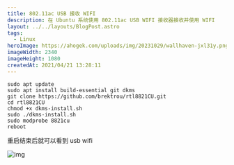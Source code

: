 ```yaml
---
title: 802.11ac USB 接收 WIFI
description: 在 Ubuntu 系统使用 802.11ac USB WIFI 接收器接收并使用 WIFI
layout: ../../layouts/BlogPost.astro
tags:
  - Linux
heroImage: https://ahogek.com/uploads/img/20231029/wallhaven-jxl31y.png
imageWidth: 2340
imageHeight: 1080
createdAt: 2021/04/21 13:28:11
---
```


```shell
sudo apt update
sudo apt install build-essential git dkms
git clone https://github.com/brektrou/rtl8821CU.git
cd rtl8821CU
chmod +x dkms-install.sh
sudo ./dkms-install.sh
sudo modprobe 8821cu
reboot
```

重启结束后就可以看到 usb wifi

![img](https://ahogek.com/uploads/img/20231029/20210421132506194.png)
